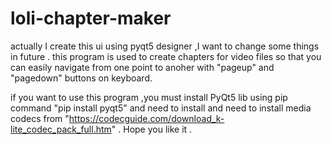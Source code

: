 # loli-chapter-maker
actually I create this ui using pyqt5 designer ,I want to change some things in future .
this program is used to create chapters for video files so that you can easily navigate from one point to anoher with "pageup"  and "pagedown" buttons on keyboard.

if you want to use this program ,you must install PyQt5 lib using pip command "pip install pyqt5" and need to install  and need to install media codecs from "https://codecguide.com/download_k-lite_codec_pack_full.htm" .
Hope you like it .

